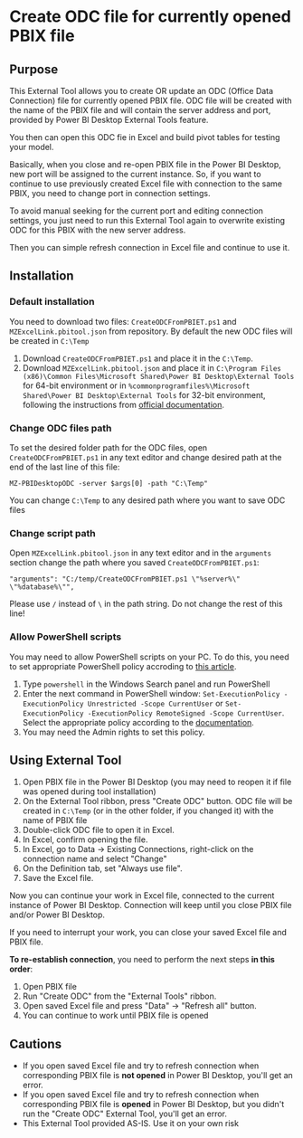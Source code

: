 # Create ODC file for currently opened PBIX file

## Purpose

This External Tool allows you to create OR update an ODC (Office Data Connection) file for currently opened PBIX file. 
ODC file will be created with the name of the PBIX file and will contain the server address and port, provided by Power BI Desktop External Tools feature.

You then can open this ODC fie in Excel and build pivot tables for testing your model.

Basically, when you close and re-open PBIX file in the Power BI Desktop, new port will be assigned to the current instance. So, if you want to continue to use previously created Excel file with connection to the same PBIX, you need to change port in connection settings.

To avoid manual seeking for the current port and editing connection settings, you just need to run this External Tool again to overwrite existing ODC for this PBIX with the new server address.

Then you can simple refresh connection in Excel file and continue to use it.

## Installation
### Default installation
You need to download two files: `CreateODCFromPBIET.ps1` and `MZExcelLink.pbitool.json` from repository. By default the new ODC files will be created in `C:\Temp`
1. Download `CreateODCFromPBIET.ps1` and place it in the `C:\Temp`.
2. Download `MZExcelLink.pbitool.json` and place it in `C:\Program Files (x86)\Common Files\Microsoft Shared\Power BI Desktop\External Tools` for 64-bit environment or in `%commonprogramfiles%\Microsoft Shared\Power BI Desktop\External Tools` for 32-bit environment, following the instructions from [official documentation](https://docs.microsoft.com/en-us/power-bi/create-reports/desktop-external-tools#how-to-register-external-tools).

### Change ODC files path 

To set the desired folder path for the ODC files, open ```CreateODCFromPBIET.ps1``` in any text editor and change desired path at the end of the last line of this file:
 
`MZ-PBIDesktopODC -server $args[0] -path "C:\Temp"`

You can change `C:\Temp` to any desired path where you want to save ODC files

### Change script path

Open `MZExcelLink.pbitool.json` in any text editor and in the `arguments` section change the path where you saved `CreateODCFromPBIET.ps1`:

`"arguments": "C:/temp/CreateODCFromPBIET.ps1 \"%server%\" \"%database%\"",`

Please use `/` instead of `\` in the path string. Do not change the rest of this line!

### Allow PowerShell scripts
You may need to allow PowerShell scripts on your PC. To do this, you need to set appropriate PowerShell policy accroding to [this article](https://docs.microsoft.com/en-gb/powershell/module/microsoft.powershell.core/about/about_execution_policies).
1. Type `powershell` in the Windows Search panel and run PowerShell
2. Enter the next command in PowerShell window: `Set-ExecutionPolicy -ExecutionPolicy Unrestricted -Scope CurrentUser` or `Set-ExecutionPolicy -ExecutionPolicy RemoteSigned -Scope CurrentUser`. Select the appropriate policy according to the [documentation](https://docs.microsoft.com/en-gb/powershell/module/microsoft.powershell.core/about/about_execution_policies).
3. You may need the Admin rights to set this policy.

## Using External Tool
1. Open PBIX file in the Power BI Desktop (you may need to reopen it if file was opened during tool installation)
2. On the External Tool ribbon, press "Create ODC" button. ODC file will be created in `C:\Temp` (or in the other folder, if you changed it) with the name of PBIX file
3. Double-click ODC file to open it in Excel.
4. In Excel, confirm opening the file.
5. In Excel, go to Data -> Existing Connections, right-click on the connection name and select "Change"
6. On the Definition tab, set "Always use file".
7. Save the Excel file.

Now you can continue your work in Excel file, connected to the current instance of Power BI Desktop. Connection will keep until you close PBIX file and/or Power BI Desktop.

If you need to interrupt your work, you can close your saved Excel file and PBIX file.

**To re-establish connection**, you need to perform the next steps **in this order**:
1. Open PBIX file
2. Run "Create ODC" from the "External Tools" ribbon.
3. Open saved Excel file and press "Data" -> "Refresh all" button.
4. You can continue to work until PBIX file is opened

## Cautions
* If you open saved Excel file and try to refresh connection when corresponding PBIX file is **not opened** in Power BI Desktop, you'll get an error.
* If you open saved Excel file and try to refresh connection when corresponding PBIX file is **opened** in Power BI Desktop, but you didn't run the "Create ODC" External Tool, you'll get an error.
* This External Tool provided AS-IS. Use it on your own risk
